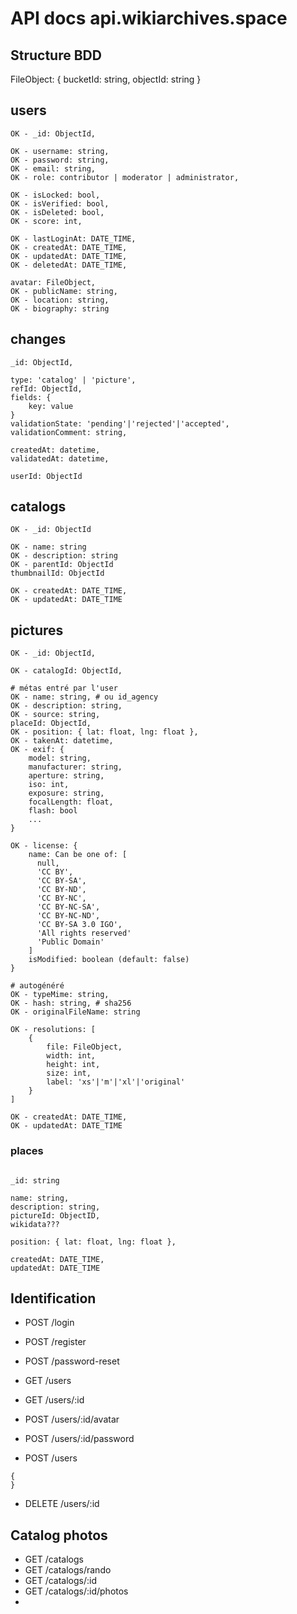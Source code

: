 # API docs api.wikiarchives.space

## Structure BDD

FileObject: { bucketId: string, objectId: string }

## users
```
OK - _id: ObjectId,

OK - username: string,
OK - password: string,
OK - email: string,
OK - role: contributor | moderator | administrator,

OK - isLocked: bool,
OK - isVerified: bool,
OK - isDeleted: bool,
OK - score: int,

OK - lastLoginAt: DATE_TIME,
OK - createdAt: DATE_TIME,
OK - updatedAt: DATE_TIME,
OK - deletedAt: DATE_TIME,

avatar: FileObject,
OK - publicName: string,
OK - location: string,
OK - biography: string
```

## changes

```
_id: ObjectId,

type: 'catalog' | 'picture',
refId: ObjectId,
fields: {
    key: value
}
validationState: 'pending'|'rejected'|'accepted',
validationComment: string,

createdAt: datetime,
validatedAt: datetime,

userId: ObjectId
```

## catalogs

```
OK - _id: ObjectId

OK - name: string
OK - description: string
OK - parentId: ObjectId
thumbnailId: ObjectId

OK - createdAt: DATE_TIME,
OK - updatedAt: DATE_TIME
```

## pictures

```
OK - _id: ObjectId,

OK - catalogId: ObjectId,

# métas entré par l'user
OK - name: string, # ou id_agency
OK - description: string,
OK - source: string,
placeId: ObjectId,
OK - position: { lat: float, lng: float },
OK - takenAt: datetime,
OK - exif: {
    model: string,
    manufacturer: string,
    aperture: string,
    iso: int,
    exposure: string,
    focalLength: float,
    flash: bool
    ...
}

OK - license: {
    name: Can be one of: [
      null,
      'CC BY',
      'CC BY-SA',
      'CC BY-ND',
      'CC BY-NC',
      'CC BY-NC-SA',
      'CC BY-NC-ND',
      'CC BY-SA 3.0 IGO',
      'All rights reserved'
      'Public Domain' 
    ]
    isModified: boolean (default: false)
}

# autogénéré
OK - typeMime: string,
OK - hash: string, # sha256
OK - originalFileName: string

OK - resolutions: [
    {
        file: FileObject,
        width: int,
        height: int,
        size: int,
        label: 'xs'|'m'|'xl'|'original'
    }
]

OK - createdAt: DATE_TIME,
OK - updatedAt: DATE_TIME
```

### places

```

_id: string

name: string,
description: string,
pictureId: ObjectID,
wikidata???

position: { lat: float, lng: float },

createdAt: DATE_TIME,
updatedAt: DATE_TIME

```

## Identification

* POST /login
* POST /register
* POST /password-reset

* GET /users
* GET /users/:id
* POST /users/:id/avatar
* POST /users/:id/password
* POST /users
```
{
}
```
* DELETE /users/:id

## Catalog photos

* GET /catalogs
* GET /catalogs/rando
* GET /catalogs/:id
* GET /catalogs/:id/photos
* 
